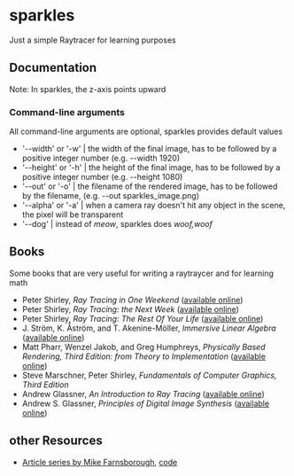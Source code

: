# sparkles
Just a simple Raytracer for learning purposes

## Documentation
Note: In sparkles, the z-axis points upward

### Command-line arguments
All command-line arguments are optional, sparkles provides default values
* '--width' or '-w' | the width of the final image, has to be followed by a positive integer number (e.g. --width 1920)
* '--height' or '-h' | the height of the final image, has to be followed by a positive integer number (e.g. --height 1080)
* '--out' or '-o' | the filename of the rendered image, has to be followed by the filename, (e.g. --out sparkles_image.png)
* '--alpha' or '-a' | when a camera ray doesn't hit any object in the scene, the pixel will be transparent
* '--dog' | instead of *meow*, sparkles does *woof,woof*

## Books
Some books that are very useful for writing a raytraycer and for learning math
* Peter Shirley, _Ray Tracing in One Weekend_ ([available online](https://raytracing.github.io/books/RayTracingInOneWeekend.html))
* Peter Shirley, _Ray Tracing: the Next Week_ ([available online](https://raytracing.github.io/books/RayTracingTheNextWeek.html))
* Peter Shirley, _Ray Tracing: The Rest Of Your Life_ ([available online](https://raytracing.github.io/books/RayTracingTheRestOfYourLife.html))
* J. Ström, K. Åström, and T. Akenine-Möller, _Immersive Linear Algebra_ ([available online](http://immersivemath.com/ila/index.html))
* Matt Pharr, Wenzel Jakob, and Greg Humphreys, _Physically Based Rendering, Third Edition: from Theory to Implementation_ ([available online](http://www.pbr-book.org/))
* Steve Marschner, Peter Shirley, _Fundamentals of Computer Graphics, Third Edition_
* Andrew Glassner, _An Introduction to Ray Tracing_ ([available online](http://www.realtimerendering.com/raytracing/An-Introduction-to-Ray-Tracing-The-Morgan-Kaufmann-Series-in-Computer-Graphics-.pdf))
* Andrew S. Glassner, _Principles of Digital Image Synthesis_ ([available online](http://realtimerendering.com/Principles_of_Digital_Image_Synthesis_v1.0.1.pdf))

## other Resources
* [Article series by Mike Farnsborough](https://raytracing.github.io/books/RayTracingTheRestOfYourLife.html), [code](https://github.com/Tecla/Rayito)
